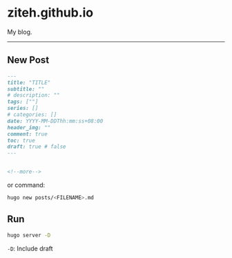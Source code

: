 # ziteh.github.io

My blog.

---

## New Post

```md
---
title: "TITLE"
subtitle: ""
# description: ""
tags: [""]
series: []
# categories: []
date: YYYY-MM-DDThh:mm:ss+08:00
header_img: ""
comment: true
toc: true
draft: true # false
---


<!--more-->
```

or command:

```bash
hugo new posts/<FILENAME>.md
```

## Run

```bash
hugo server -D
```

`-D`: Include draft

